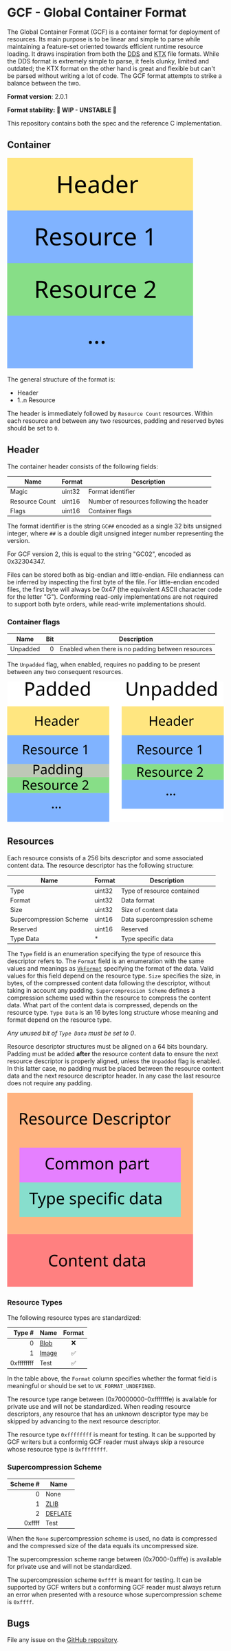 # GCF - Global Container Format

The Global Container Format (GCF) is a container format for deployment of resources. Its main purpose is to be linear and simple to parse while maintaining a feature-set oriented towards efficient runtime resource loading. It draws inspiration from both the [DDS](https://docs.microsoft.com/en-us/windows/win32/direct3ddds/dx-graphics-dds-pguide) and [KTX](https://github.khronos.org/KTX-Specification) file formats. While the DDS format is extremely simple to parse, it feels clunky, limited and outdated; the KTX format on the other hand is great and flexible but can't be parsed without writing a lot of code. The GCF format attempts to strike a balance between the two.

**Format version**: 2.0.1

**Format stability: 🧪 WIP - UNSTABLE 🧪**

This repository contains both the spec and the reference C implementation.

## Container

![Container](images/container.svg)

The general structure of the format is:

* Header
* 1..n Resource

The header is immediately followed by `Resource Count` resources.
Within each resource and between any two resources, padding and reserved bytes should be set to `0`.

## Header

The container header consists of the following fields:

Name           | Format  | Description
---------------|---------|------------------------------------------
Magic          | uint32  | Format identifier
Resource Count | uint16  | Number of resources following the header
Flags          | uint16  | Container flags

The format identifier is the string `GC##` encoded as a single 32 bits unsigned integer,
where `##` is a double digit unsigned integer number representing the version.

For GCF version 2, this is equal to the string "GC02", encoded as 0x32304347.

Files can be stored both as big-endian and little-endian. File endianness can be inferred
by inspecting the first byte of the file. For little-endian encoded files, the first byte
will always be 0x47 (the equivalent ASCII character code for the letter "G"). Conforming
read-only implementations are not required to support both byte orders, while read-write
implementations should.

### Container flags

Name           | Bit     | Description
---------------|--------:|------------------------------------------
Unpadded       | 0       | Enabled when there is no padding between resources

The `Unpadded` flag, when enabled, requires no padding to be present between any two consequent resources.

![Padded vs unpadded](images/padding.svg)

## Resources

Each resource consists of a 256 bits descriptor and some associated content data. The resource descriptor has the following structure:

Name                   | Format     | Description
-----------------------|------------|-----------------------------
Type                   | uint32     | Type of resource contained
Format                 | uint32     | Data format
Size                   | uint32     | Size of content data
Supercompression Scheme| uint16     | Data supercompression scheme
Reserved               | uint16     | Reserved
Type Data              | *          | Type specific data

The `Type` field is an enumeration specifying the type of resource this descriptor refers to.
The `Format` field is an enumeration with the same values and meanings as [`VkFormat`](https://www.khronos.org/registry/vulkan/specs/1.2-extensions/html/chap43.html#VkFormat) specifying the format of the data. Valid values for this field depend on the resource type.
`Size` specifies the size, in bytes, of the compressed content data following the descriptor, without taking in account any padding.
`Supercompression Scheme` defines a compression scheme used within the resource to compress the content data. What part of the content data is compressed, depends on the resource type.
`Type Data` is an 16 bytes long structure whose meaning and format depend on the resource type.

*Any unused bit of `Type Data` must be set to 0*.

Resource descriptor structures must be aligned on a 64 bits boundary. Padding must be added **after** the resource content data to ensure the next resource descriptor is properly aligned, unless the `Unpadded` flag is enabled. In this latter case, no padding must be placed between the resource content data and the next resource descriptor header. In any case the last resource does not require any padding.

![Resource Descriptor](images/resource-descriptor.svg)

### Resource Types

The following resource types are standardized:

Type #      | Name                                               | Format
-----------:|----------------------------------------------------|:------:
0           | [Blob](resources/blob.md)                          | ❌
1           | [Image](resources/image.md)                        | ✅
0xffffffff  | Test                                               | ✅

In the table above, the `Format` column specifies whether the format field is meaningful or should be set to `VK_FORMAT_UNDEFINED`.

The resource type range between (0x70000000-0xfffffffe) is available for private use and will not be standardized. When reading resource descriptors, any resource that has an unknown descriptor type may be skipped by advancing to the next resource descriptor.

The resource type `0xffffffff` is meant for testing. It can be supported by GCF writers but a conformig GCF reader must always skip a resource whose resource type is `0xffffffff`.

### Supercompression Scheme

Scheme # | Name
--------:|------
0        | None
1        | [ZLIB](https://datatracker.ietf.org/doc/html/rfc1950)
2        | [DEFLATE](https://datatracker.ietf.org/doc/html/rfc1951)
0xffff   | Test

When the `None` supercompression scheme is used, no data is compressed and the compressed size of the data equals
its uncompressed size.

The supercompression scheme range between (0x7000-0xfffe) is available for private use and will not be standardized.

The supercompression scheme `0xffff` is meant for testing. It can be supported by GCF writers but a conforming GCF reader must always return an error when presented with a resource whose supercompression scheme is `0xffff`.

## Bugs

File any issue on the [GitHub repository](https://github.com/global-container-format/gcf-spec).
